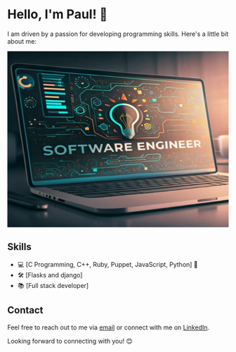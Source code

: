 # Hello, I'm Paul! 👋


I am driven by a passion for developing programming skills. Here's a little bit about me:


<img src="Tech.jpg" alt="SE" width="800" height="400">

## Skills

+ 💻 [C Programming, C++, Ruby, Puppet, JavaScript, Python] 🚀
+ 🛠️ [Flasks and django]
+ 📚 [Full stack developer]



## Contact

Feel free to reach out to me via [email](Tunmisejayeoba@email.com) or connect with me on [LinkedIn](https://www.linkedin.com/in/jayking-paul-771654203/).

Looking forward to connecting with you! 😊

